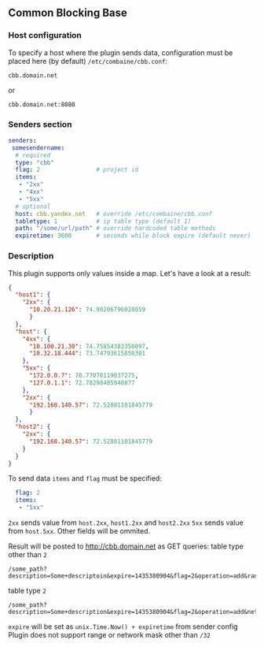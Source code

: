 ## Common Blocking Base

### Host configuration

To specify a host where the plugin sends data, configuration
must be placed here (by default) ```/etc/combaine/cbb.conf```:

```
cbb.domain.net
```
or
```
cbb.domain.net:8080
```

### Senders section

```yaml
senders:
 somesendername:
  # required
  type: "cbb"
  flag: 2                # project id
  items:
   - "2xx"
   - "4xx"
   - "5xx"
  # optional
  host: cbb.yandex.net   # override /etc/combaine/cbb.conf
  tabletype: 1           # ip table type (default 1)
  path: "/some/url/path" # override hardcoded table methods
  expiretime: 3600       # seconds while block expire (default never)
```

### Description

This plugin supports only values inside a map.
Let's have a look at a result:

```json
{
  "host1": {
    "2xx": {
      "10.20.21.126": 74.90206796028059
      }
  },
  "host": {
    "4xx": {
      "10.100.21.30": 74.75854383358097,
      "10.32.18.444": 73.74793615850301
    },
    "5xx": {
      "172.0.0.7": 70.77070119037275,
      "127.0.1.1": 72.78298485940877
    },
    "2xx": {
      "192.168.140.57": 72.52881101845779
      }
  },
  "host2": {
    "2xx": {
      "192.168.140.57": 72.52881101845779
    }
  }
}
```

To send data ```items``` and ```flag``` must be specified:

```yaml
  flag: 2
  items:
   - "5xx"
```

```2xx``` sends value from ```host.2xx```, ```host1.2xx``` and ```host2.2xx```
```5xx``` sends value from ```host.5xx```. Other fields will be ommited.

Result will be posted to http://cbb.domain.net as GET queries:
table type other than ```2```
```text
/some_path?description=Some+descriptoin&expire=1435380904&flag=2&operation=add&range_dst=10.12.10.6&range_src=10.12.10.6
```
table type ```2```
```text
/some_path?description=Some+description&expire=1435380904&flag=2&operation=add&net_ip=10.11.14.7&net_mask=32
```
```expire``` will be set as ```unix.Time.Now() + expiretime``` from sender config
Plugin does not support range or network mask other than ```/32```

```
```
